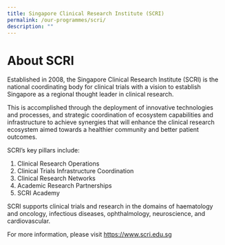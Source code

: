 ```yaml
---
title: Singapore Clinical Research Institute (SCRI)
permalink: /our-programmes/scri/
description: ""
---
```

# About SCRI

Established in 2008, the Singapore Clinical Research Institute (SCRI) is the national coordinating body for clinical trials with a vision to establish Singapore as a regional thought leader in clinical research.

This is accomplished through the deployment of innovative technologies and processes, and strategic coordination of ecosystem capabilities and infrastructure to achieve synergies that will enhance the clinical research ecosystem aimed towards a healthier community and better patient outcomes.

SCRI’s key pillars include:

1.   Clinical Research Operations
2.   Clinical Trials Infrastructure Coordination
3.   Clinical Research Networks
4.   Academic Research Partnerships
5.   SCRI Academy

SCRI supports clinical trials and research in the domains of haematology and oncology, infectious diseases, ophthalmology, neuroscience, and cardiovascular.

For more information, please visit https://www.scri.edu.sg